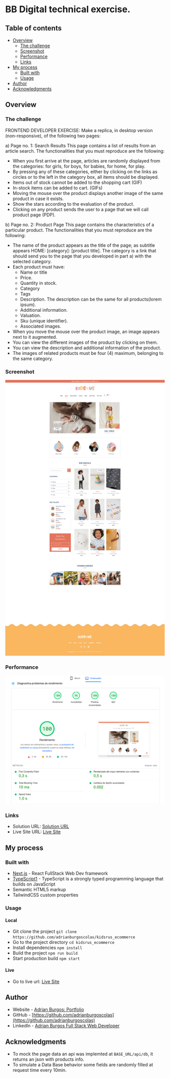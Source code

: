 # BB Digital technical exercise.

## Table of contents

- [Overview](#overview)
  - [The challenge](#the-challenge)
  - [Screenshot](#screenshot)
  - [Performance](#perfermance)
  - [Links](#links)
- [My process](#my-process)
  - [Built with](#built-with)
  - [Usage](#usage)
- [Author](#author)
- [Acknowledgments](#acknowledgments)

## Overview

### The challenge

FRONTEND DEVELOPER EXERCISE:
Make a replica, in desktop version (non-responsive), of the following two pages:

a) Page no. 1: Search Results This page contains a list of results from an article search. The functionalities that you must reproduce are the following:
- When you first arrive at the page, articles are randomly displayed from the categories: for girls, for boys, for babies, for home, for play.
- By pressing any of these categories, either by clicking on the links as circles or to the left in the category box, all items should be displayed.
- Items out of stock cannot be added to the shopping cart (GIF)
- In-stock items can be added to cart. (GIFs)
- Moving the mouse over the product displays another image of the same product in case it exists.
- Show the stars according to the evaluation of the product.
- Clicking on any product sends the user to a page that we will call product page (PDP).

b) Page no. 2: Product Page This page contains the characteristics of a particular product. The functionalities that you must reproduce are the following:

- The name of the product appears as the title of the page; as subtitle appears HOME: [category]: [product title]. The category is a link that should send you to the page that you developed in part a) with the selected category.
- Each product must have:
  - Name or title
  - Price.
  - Quantity in stock.
  - Category
  - Tags
  - Description. The description can be the same for all products(lorem ipsum).
  - Additional information.
  - Valuation.
  - Sku (unique identifier).
  - Associated images.
- When you move the mouse over the product image, an image appears next to it augmented.
- You can view the different images of the product by clicking on them.
- You can view the description and additional information of the product.
- The images of related products must be four (4) maximum, belonging to the same category.

### Screenshot

![](./screenshot.jpg)

### Performance

![](./performance.png)

### Links

- Solution URL: [Solution URL](https://github.com/adrianburgoscolas/kidsrus_ecommerce)
- Live Site URL: [Live Site](https://kidsrus-ecommerce-swqx.vercel.app/)

## My process

### Built with

- [Next.js](https://nextjs.org/) - React FullStack Web Dev framework
- [TypeScript1](https://www.typescriptlang.org/) - TypeScript is a strongly typed programming language that builds on JavaScript
- Semantic HTML5 markup
- TailwindCSS custom properties

### Usage

#### Local

- Git clone the project `git clone https://github.com/adrianburgoscolas/kidsrus_ecommerce`
- Go to the project directory `cd kidsrus_ecommerce`
- Install dependencies `npm install`
- Build the project `npm run build`
- Start production build `npm start`

#### Live

- Go to live url: [Live Site](https://kidsrus-ecommerce-swqx.vercel.app/)

## Author

- Website - [Adrian Burgos: Portfolio](https://adrianburgoscolas.github.io/portfolio/)
- GitHub - [https://github.com/adrianburgoscolas](https://github.com/adrianburgoscolas)
- LinkedIn - [Adrian Burgos Full Stack Web Developer](https://www.linkedin.com/in/adrian-burgos-1776a6144/)

## Acknowledgments
- To mock the page data an api was implemted at `BASE_URL/api/db`, it returns an json with products info.
- To simulate a Data Base behavior some fields are randomly filled at request time every 10min.
